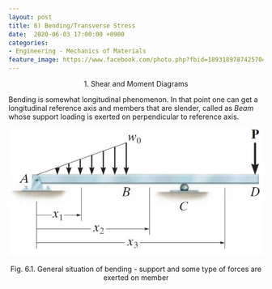 ```yaml
---
layout: post
title: 6) Bending/Transverse Stress
date:  2020-06-03 17:00:00 +0900
categories:
- Engineering - Mechanics of Materials
feature_image: https://www.facebook.com/photo.php?fbid=1893189787425704&set=a.1893187554092594&type=3&theater
---
```


<center>1. Shear and Moment Diagrams</center>

Bending is somewhat longitudinal phenomenon. In that point one can get a longitudinal reference axis and members that are slender, called as *Beam* whose support loading is exerted on perpendicular to reference axis.

![useful image](https://raw.githubusercontent.com/brandonkim12/brandonkim12.github.io/master/assets/mechanics_of_materials/fig_74.JPG)

<center>Fig. 6.1. General situation of bending - support and some type of forces are exerted on member</center>